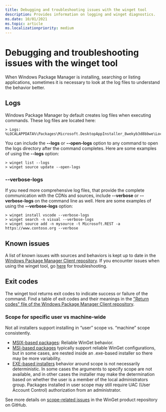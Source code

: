 ```yaml
---
title: Debugging and troubleshooting issues with the winget tool
description: Provides information on logging and winget diagnostics.
ms.date: 10/01/2021
ms.topic: article
ms.localizationpriority: medium
---
```


# Debugging and troubleshooting issues with the winget tool

When Windows Package Manager is installing, searching or listing applications, sometimes it is necessary to look at the log files to understand the behavior better.

## Logs

Windows Package Manager by default creates log files when executing commands. These log files are located here:

```CMD
> Logs: %LOCALAPPDATA%\Packages\Microsoft.DesktopAppInstaller_8wekyb3d8bbwe\LocalState\DiagOutputDir
```

You can include the **--logs** or **--open-logs** option to any command to open the logs directory after the command completes. Here are some examples of using the **--logs** option:

```CMD
> winget list --logs
> winget source update --open-logs
```

### --verbose-logs

If you need more comprehensive log files, that provide the complete communication with the CDNs and sources, include **--verbose** or **--verbose-logs** on the command line as well.  Here are some examples of using the **--verbose-logs** option:

```CMD
> winget install vscode --verbose-logs
> winget search -n visual --verbose-logs
> winget source add -n mysource -t Microsoft.REST -a https://www.contoso.org --verbose
```

## Known issues

A list of known issues with sources and behaviors is kept up to date in the [Windows Package Manager Client repository](https://www.github.com/microsoft/winget-cli).  If you encounter issues when using the winget tool, go [here](https://github.com/microsoft/winget-cli/tree/master/doc/troubleshooting) for troubleshooting.

## Exit codes

The winget tool returns exit codes to indicate success or failure of the command.  Find a table of exit codes and their meanings in the ["Return codes" file of the Windows Package Manager Client repository](https://github.com/microsoft/winget-cli/blob/master/doc/windows/package-manager/winget/returnCodes.md).

### Scope for specific user vs machine-wide

Not all installers support installing in “user” scope vs. “machine” scope consistently.

- [MSIX-based packages](/windows/msix/overview): Reliable WinGet behavior.
- [MSI-based packages](/windows/win32/msi/installation-package) typically support reliable WinGet configurations, but in some cases, are nested inside an .exe-based installer so there may be more variability.
- [EXE-based installers](https://stackoverflow.com/questions/3886455/whats-the-difference-between-an-exe-and-a-msi-installer) behavior around scope is not necessarily deterministic. In some cases the arguments to specify scope are not available, and in other cases the installer may make the determination based on whether the user is a member of the local administrators group. Packages installed in user scope may still require UAC (User Account Control) authorization from an administrator.

See more details on [scope-related issues](https://github.com/microsoft/winget-cli/issues?q=is%3Aissue+is%3Aopen+label%3Aarea-scope) in the WinGet product repository on GitHub.
